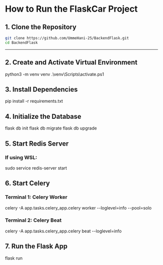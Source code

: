# How to Run the FlaskCar Project

## 1. Clone the Repository

```bash
git clone https://github.com/UmmeHani-25/BackendFlask.git
cd BackendFlask
````

---

## 2. Create and Activate Virtual Environment

python3 -m venv venv
.\venv\Scripts\activate.ps1   


## 3. Install Dependencies

pip install -r requirements.txt


## 4. Initialize the Database


flask db init
flask db migrate
flask db upgrade


## 5. Start Redis Server

### If using WSL:

sudo service redis-server start


## 6. Start Celery

### Terminal 1: Celery Worker

celery -A app.tasks.celery_app.celery worker --loglevel=info --pool=solo


### Terminal 2: Celery Beat


celery -A app.tasks.celery_app.celery beat --loglevel=info


## 7. Run the Flask App

flask run
